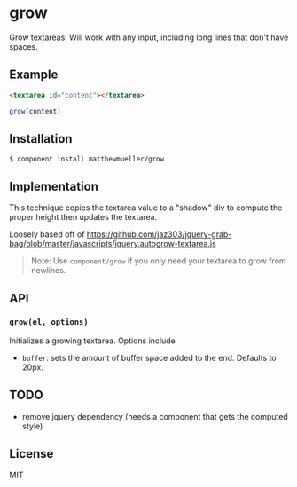 
# grow

  Grow textareas. Will work with any input, including long lines that don't have spaces.

## Example

```html
<textarea id="content"></textarea>
```

```js
grow(content)
```

## Installation

    $ component install matthewmueller/grow

## Implementation

This technique copies the textarea value to a "shadow" div to compute the proper height then updates the textarea.

Loosely based off of https://github.com/jaz303/jquery-grab-bag/blob/master/javascripts/jquery.autogrow-textarea.js

> Note: Use `component/grow` if you only need your textarea to grow from newlines.

## API

### `grow(el, options)`

Initializes a growing textarea. Options include

* `buffer`: sets the amount of buffer space added to the end. Defaults to 20px.

## TODO

* remove jquery dependency (needs a component that gets the computed style)

## License

  MIT

